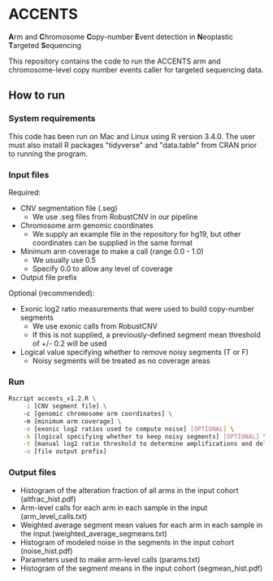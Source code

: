 # ACCENTS
**A**rm and **C**hromosome **C**opy-number **E**vent detection in **N**eoplastic **T**argeted **S**equencing

This repository contains the code to run the ACCENTS arm and chromosome-level copy number events caller for targeted sequencing data.

## How to run
### System requirements
This code has been run on Mac and Linux using R version 3.4.0. The user must also install R packages "tidyverse" and 
"data.table" from CRAN prior to running the program.

### Input files

Required:
- CNV segmentation file (.seg)
	- We use .seg files from RobustCNV in our pipeline
- Chromosome arm genomic coordinates
	- We supply an example file in the repository for hg19, but other coordinates can be supplied in the same format
- Minimum arm coverage to make a call (range 0.0 - 1.0)
	- We usually use 0.5
	- Specify 0.0 to allow any level of coverage
- Output file prefix

Optional (recommended):
- Exonic log2 ratio measurements that were used to build copy-number segments
	- We use exonic calls from RobustCNV
	- If this is not supplied, a previously-defined segment mean threshold of +/- 0.2 will be used
- Logical value specifying whether to remove noisy segments (T or F)
	- Noisy segments will be treated as no coverage areas

### Run
```bash
Rscript accents_v1.2.R \
	-i [CNV segment file] \ 
	-c [genomic chromosome arm coordinates] \ 
	-m [minimum arm coverage] \
	-e [exonic log2 ratios used to compute noise] [OPTIONAL] \
	-k [logical specifying whether to keep noisy segments] [OPTIONAL] \
	-t [manual log2 ratio threshold to determine amplifications and deletions] \
	-o [file output prefix]
```

### Output files
- Histogram of the alteration fraction of all arms in the input cohort (altfrac_hist.pdf)
- Arm-level calls for each arm in each sample in the input (arm_level_calls.txt)
- Weighted average segment mean values for each arm in each sample in the input (weighted_average_segmeans.txt)
- Histogram of modeled noise in the segments in the input cohort (noise_hist.pdf)
- Parameters used to make arm-level calls (params.txt)
- Histogram of the segment means in the input cohort (segmean_hist.pdf)
